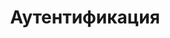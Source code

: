 ---
title: Аутентификация
position_number: 2
parameters:
  - name:
    content:
content_markdown: |-
  Вам необходимо пройти аутентификацию для всех запросов API. 
  Для получения API ключа напишите на почту <a href="mailto:partners@jobned.com">partners@jobned.com</a>.

  Добавьте ключ API ко всем запросам в качестве HTTP заголовка:
  Authorization: Bearer API ключ

  Ничего не будет работать, если вы не укажете этот ключ API.
  {: .error}
left_code_blocks:
  - code_block:
    title:
    language:
right_code_blocks:
  - code_block: |-
        $ch = curl_init('https://api.jobned.com/v1/sites/');
        $token = 'as214SY@Jlsa<Safak';
        curl_setopt($ch, CURLOPT_RETURNTRANSFER, 1);
        curl_setopt($ch, CURLOPT_FOLLOWLOCATION, 1);
        curl_setopt($ch, CURLOPT_CUSTOMREQUEST, "GET"); 
        curl_setopt($ch, CURLOPT_HEADER, true);
        curl_setopt($ch, CURLOPT_SSL_VERIFYPEER, false);
        curl_setopt($ch,CURLOPT_SSL_VERIFYHOST, false);
        $authorization = 'Authorization: Bearer ' . $token;
        curl_setopt($ch, CURLOPT_HTTPHEADER, $authorization);
        $responce = curl_exec($ch);
        curl_close($ch);
        var_dump(json_decode($responce, true));
    title: Curl
    language: PHP
---